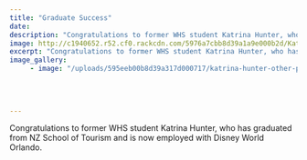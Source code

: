 ```yaml
---
title: "Graduate Success"
date: 
description: "Congratulations to former WHS student Katrina Hunter, who has graduated from NZ School of Tourism and is now employed with Disney World Orlando."
image: http://c1940652.r52.cf0.rackcdn.com/5976a7cbb8d39a1a9e000b2d/Katrina-Hunter-graduate-success-NZST.jpg
excerpt: "Congratulations to former WHS student Katrina Hunter, who has graduated from NZ School of Tourism and is now employed with Disney World Orlando."
image_gallery:
     - image: "/uploads/595eeb00b8d39a317d000717/katrina-hunter-other-photo.PNG"
    
    
    
    
---
```


<p>Congratulations to former WHS student Katrina Hunter, who has graduated from NZ School of Tourism and is now employed with Disney World Orlando.</p>

